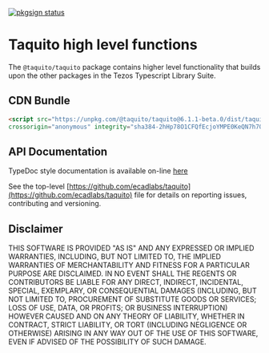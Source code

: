 [![pkgsign status](https://us-central1-pkgsign.cloudfunctions.net/pkgsign-badge?name=@taquito/taquito&expectedIdentity=%40jevonearth)](https://github.com/RedpointGames/pkgsign)

# Taquito high level functions

The `@taquito/taquito` package contains higher level functionality that builds upon the other packages in the Tezos Typescript Library Suite.

## CDN Bundle

```html
<script src="https://unpkg.com/@taquito/taquito@6.1.1-beta.0/dist/taquito.min.js"
crossorigin="anonymous" integrity="sha384-2hHp78O1CFQfEcjoYMPE0KeQN7h7OCUHx+5e0dnkq+AkDuEDDxJEZED8UYsb4sSq"></script>
```

## API Documentation

TypeDoc style documentation is available on-line [here](https://tezostaquito.io/typedoc/modules/_taquito_taquito.html)

See the top-level [https://github.com/ecadlabs/taquito](https://github.com/ecadlabs/taquito) file for details on reporting issues, contributing and versioning.

## Disclaimer

THIS SOFTWARE IS PROVIDED "AS IS" AND ANY EXPRESSED OR IMPLIED WARRANTIES, INCLUDING, BUT NOT LIMITED TO, THE IMPLIED WARRANTIES OF MERCHANTABILITY AND FITNESS FOR A PARTICULAR PURPOSE ARE DISCLAIMED. IN NO EVENT SHALL THE REGENTS OR CONTRIBUTORS BE LIABLE FOR ANY DIRECT, INDIRECT, INCIDENTAL, SPECIAL, EXEMPLARY, OR CONSEQUENTIAL DAMAGES (INCLUDING, BUT NOT LIMITED TO, PROCUREMENT OF SUBSTITUTE GOODS OR SERVICES; LOSS OF USE, DATA, OR PROFITS; OR BUSINESS INTERRUPTION) HOWEVER CAUSED AND ON ANY THEORY OF LIABILITY, WHETHER IN CONTRACT, STRICT LIABILITY, OR TORT (INCLUDING NEGLIGENCE OR OTHERWISE) ARISING IN ANY WAY OUT OF THE USE OF THIS SOFTWARE, EVEN IF ADVISED OF THE POSSIBILITY OF SUCH DAMAGE.
